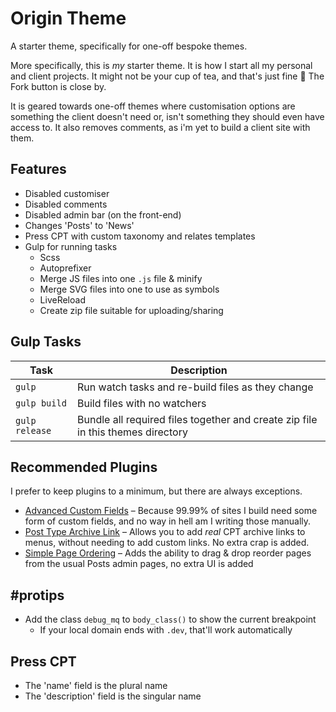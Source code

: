 # Origin Theme
A starter theme, specifically for one-off bespoke themes.

More specifically, this is _my_ starter theme. It is how I start all my personal and client projects. It might not be your cup of tea, and that's just fine 🙂 The Fork button is close by.

It is geared towards one-off themes where customisation options are something the client doesn't need or, isn't something they should even have access to. It also removes comments, as i'm yet to build a client site with them.


## Features

* Disabled customiser
* Disabled comments
* Disabled admin bar (on the front-end)
* Changes 'Posts' to 'News'
* Press CPT with custom taxonomy and relates templates
* Gulp for running tasks
  * Scss
  * Autoprefixer
  * Merge JS files into one `.js` file & minify
  * Merge SVG files into one to use as symbols
  * LiveReload
  * Create zip file suitable for uploading/sharing


## Gulp Tasks

Task | Description
--- | ---
`gulp` | Run watch tasks and re-build files as they change
`gulp build` | Build files with no watchers
`gulp release` | Bundle all required files together and create zip file in this themes directory


## Recommended Plugins

I prefer to keep plugins to a minimum, but there are always exceptions.

* [Advanced Custom Fields](https://www.advancedcustomfields.com/) – Because 99.99% of sites I build need some form of custom fields, and no way in hell am I writing those manually.
* [Post Type Archive Link](https://wordpress.org/plugins/post-type-archive-links/) – Allows you to add _real_ CPT archive links to menus, without needing to add custom links. No extra crap is added.
* [Simple Page Ordering](https://en-gb.wordpress.org/plugins/simple-page-ordering/) – Adds the ability to drag & drop reorder pages from the usual Posts admin pages, no extra UI is added


## #protips

* Add the class `debug_mq` to `body_class()` to show the current breakpoint
  * If your local domain ends with `.dev`, that'll work automatically


## Press CPT

* The 'name' field is the plural name
* The 'description' field is the singular name
